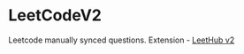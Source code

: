 # LeetCodeV2
Leetcode manually synced questions. Extension - [LeetHub v2](https://github.com/Akv2021/LeetHub-2.0)
